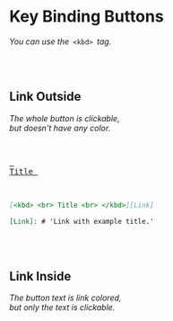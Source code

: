 

# Key Binding Buttons

*You can use the* `<kbd>` *tag.*

<br>
<br>

## Link Outside

*The whole button is clickable,* <br>
*but doesn't have any color.*

<br>

[<kbd> <br> Title <br> </kbd>](platformo_services.md)

<br>

```markdown
[<kbd> <br> Title <br> </kbd>][Link]
```

```markdown
[Link]: # 'Link with example title.'
```

<br> 
<br>

## Link Inside

*The button text is link colored,* <br>
*but only the text is clickable.*

<br>
